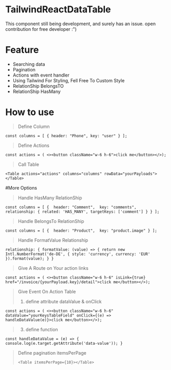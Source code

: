 # TailwindReactDataTable
This component still being development, and surely has an issue. open contribution for free developer :")
# Feature
- Searching data
- Pagination 
- Actions with event handler
- Using Tailwind For Styling, Fell Free To Custom Style
- RelationShip BelongsTO
- RelationShip HasMany

# How to use 
>Define Column
>
`const columns = [
        { header: "Phone", key: "user" }
    ];`
>Define Actions
>
   `const actions = ( <><button className="w-6 h-6">click me</button></>);`

>Call Table
>
`<Table actions="actions" columns="columns" rowData="yourPayloads"></Table>`

#More Options
>Handle HasMany RelationShip
>
`const columns = [
{ 
                        header: "Comment", 
                        key: "comments",
                        relationship: {
                                related: 'HAS_MANY',
                                targetKeys: ['comment']
                        }
                }
        ];`

>Handle BelongsTo RelationShip
>
`const columns = [
{ 
                        header: "Product", 
                        key: "product.image"
                }
        ];`
>Handle FormatValue Relationship
>
`relationship: {
                formatValue: (value) => {
                    return new Intl.NumberFormat('de-DE', { style: 'currency', currency: 'EUR' }).format(value);
                }
            }`

> Give A Route on Your action links
>
`const actions = ( <><button className="w-6 h-6" isLink={true} href="/invoice/{yourPayload.key}/detail">click me</button></>);`

> Give Event On Action Table
>1. define attribute dataValue & onClick
>   
`const actions = ( <><button className="w-6 h-6" dataValue="yourKeysTableField" onClick={(e) => handleDataValue(e)}>click me</button></>);`
>3. define function
>   
`const handleDataValue = (e) => {
    console.log(e.target.getAttribute('data-value'));
}`

> Define pagination itemsPerPage
>
> `<Table itemsPerPage={10}></Table>`


